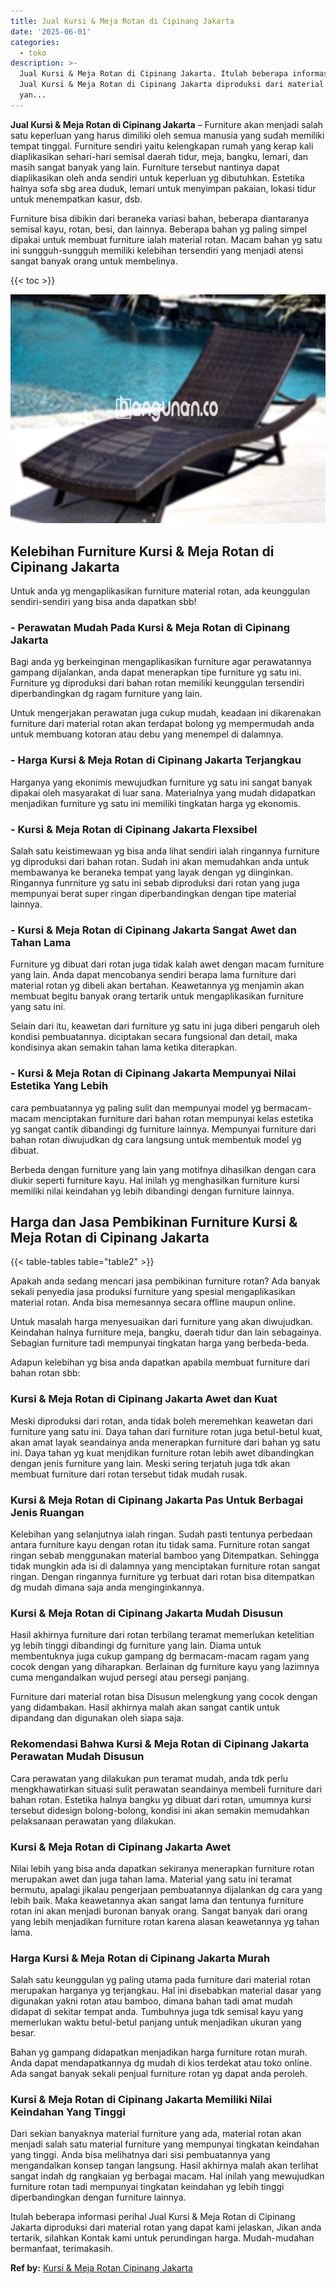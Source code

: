 ```yaml
---
title: Jual Kursi & Meja Rotan di Cipinang Jakarta
date: '2025-06-01'
categories:
  - toko
description: >-
  Jual Kursi & Meja Rotan di Cipinang Jakarta. Itulah beberapa informasi perihal
  Jual Kursi & Meja Rotan di Cipinang Jakarta diproduksi dari material rotan
  yan...
---
```


**Jual Kursi & Meja Rotan di Cipinang Jakarta** – Furniture akan menjadi salah satu keperluan yang harus dimiliki oleh semua manusia yang sudah memiliki tempat tinggal. Furniture sendiri yaitu kelengkapan rumah yang kerap kali diaplikasikan sehari-hari semisal daerah tidur, meja, bangku, lemari, dan masih sangat banyak yang lain. Furniture tersebut nantinya dapat diaplikasikan oleh anda sendiri untuk keperluan yg dibutuhkan. Estetika halnya sofa sbg area duduk, lemari untuk menyimpan pakaian, lokasi tidur untuk menempatkan kasur, dsb.

Furniture bisa dibikin dari beraneka variasi bahan, beberapa diantaranya semisal kayu, rotan, besi, dan lainnya. Beberapa bahan yg paling simpel dipakai untuk membuat furniture ialah material rotan. Macam bahan yg satu ini sungguh-sungguh memiliki kelebihan tersendiri yang menjadi atensi sangat banyak orang untuk membelinya.

{{< toc >}}

![Jual Kursi & Meja Rotan di Cipinang Jakarta](/images/kursi-meja-rotan-murah39.png)

## Kelebihan Furniture Kursi & Meja Rotan di Cipinang Jakarta

Untuk anda yg mengaplikasikan furniture material rotan, ada keunggulan sendiri-sendiri yang bisa anda dapatkan sbb!

### \- Perawatan Mudah Pada Kursi & Meja Rotan di Cipinang Jakarta

Bagi anda yg berkeinginan mengaplikasikan furniture agar perawatannya gampang dijalankan, anda dapat menerapkan tipe furniture yg satu ini. Furniture yg diproduksi dari bahan rotan memiliki keunggulan tersendiri diperbandingkan dg ragam furniture yang lain.

Untuk mengerjakan perawatan juga cukup mudah, keadaan ini dikarenakan furniture dari material rotan akan terdapat bolong yg mempermudah anda untuk membuang kotoran atau debu yang menempel di dalamnya.

### \- Harga Kursi & Meja Rotan di Cipinang Jakarta Terjangkau

Harganya yang ekonimis mewujudkan furniture yg satu ini sangat banyak dipakai oleh masyarakat di luar sana. Materialnya yang mudah didapatkan menjadikan furniture yg satu ini memiliki tingkatan harga yg ekonomis.

### \- Kursi & Meja Rotan di Cipinang Jakarta Flexsibel

Salah satu keistimewaan yg bisa anda lihat sendiri ialah ringannya furniture yg diproduksi dari bahan rotan. Sudah ini akan memudahkan anda untuk membawanya ke beraneka tempat yang layak dengan yg diinginkan. Ringannya funrniture yg satu ini sebab diproduksi dari rotan yang juga mempunyai berat super ringan diperbandingkan dengan tipe material lainnya.

### \- Kursi & Meja Rotan di Cipinang Jakarta Sangat Awet dan Tahan Lama

Furniture yg dibuat dari rotan juga tidak kalah awet dengan macam furniture yang lain. Anda dapat mencobanya sendiri berapa lama furniture dari material rotan yg dibeli akan bertahan. Keawetannya yg menjamin akan membuat begitu banyak orang tertarik untuk mengaplikasikan furniture yang satu ini.

Selain dari itu, keawetan dari furniture yg satu ini juga diberi pengaruh oleh kondisi pembuatannya. diciptakan secara fungsional dan detail, maka kondisinya akan semakin tahan lama ketika diterapkan.

### \- Kursi & Meja Rotan di Cipinang Jakarta Mempunyai Nilai Estetika Yang Lebih

cara pembuatannya yg paling sulit dan mempunyai model yg bermacam-macam menciptakan furniture dari bahan rotan mempunyai kelas estetika yg sangat cantik dibandingi dg furniture lainnya. Mempunyai furniture dari bahan rotan diwujudkan dg cara langsung untuk membentuk model yg dibuat.

Berbeda dengan furniture yang lain yang motifnya dihasilkan dengan cara diukir seperti furniture kayu. Hal inilah yg menghasilkan furniture kursi memiliki nilai keindahan yg lebih dibandingi dengan furniture lainnya.

## Harga dan Jasa Pembikinan Furniture Kursi & Meja Rotan di Cipinang Jakarta

{{< table-tables table="table2" >}}

Apakah anda sedang mencari jasa pembikinan furniture rotan? Ada banyak sekali penyedia jasa produksi furniture yang spesial mengaplikasikan material rotan. Anda bisa memesannya secara offline maupun online.

Untuk masalah harga menyesuaikan dari furniture yang akan diwujudkan. Keindahan halnya furniture meja, bangku, daerah tidur dan lain sebagainya. Sebagian furniture tadi mempunyai tingkatan harga yang berbeda-beda.

Adapun kelebihan yg bisa anda dapatkan apabila membuat furniture dari bahan rotan sbb:

### Kursi & Meja Rotan di Cipinang Jakarta Awet dan Kuat

Meski diproduksi dari rotan, anda tidak boleh meremehkan keawetan dari furniture yang satu ini. Daya tahan dari furniture rotan juga betul-betul kuat, akan amat layak seandainya anda menerapkan furniture dari bahan yg satu ini. Daya tahan yg kuat menjdikan furniture rotan lebih awet dibandingkan dengan jenis furniture yang lain. Meski sering terjatuh juga tdk akan membuat furniture dari rotan tersebut tidak mudah rusak.

### Kursi & Meja Rotan di Cipinang Jakarta Pas Untuk Berbagai Jenis Ruangan

Kelebihan yang selanjutnya ialah ringan. Sudah pasti tentunya perbedaan antara furniture kayu dengan rotan itu tidak sama. Furniture rotan sangat ringan sebab menggunakan material bamboo yang Ditempatkan. Sehingga tidak mungkin ada isi di dalamnya yang menciptakan furniture rotan sangat ringan. Dengan ringannya furniture yg terbuat dari rotan bisa ditempatkan dg mudah dimana saja anda menginginkannya.

### Kursi & Meja Rotan di Cipinang Jakarta Mudah Disusun

Hasil akhirnya furniture dari rotan terbilang teramat memerlukan ketelitian yg lebih tinggi dibandingi dg furniture yang lain. Diama untuk membentuknya juga cukup gampang dg bermacam-macam ragam yang cocok dengan yang diharapkan. Berlainan dg furniture kayu yang lazimnya cuma mengandalkan wujud persegi atau persegi panjang.

Furniture dari material rotan bisa Disusun melengkung yang cocok dengan yang didambakan. Hasil akhirnya malah akan sangat cantik untuk dipandang dan digunakan oleh siapa saja.

### Rekomendasi Bahwa Kursi & Meja Rotan di Cipinang Jakarta Perawatan Mudah Disusun

Cara perawatan yang dilakukan pun teramat mudah, anda tdk perlu mengkhawatirkan situasi sulit perawatan seandainya membeli furniture dari bahan rotan. Estetika halnya bangku yg dibuat dari rotan, umumnya kursi tersebut didesign bolong-bolong, kondisi ini akan semakin memudahkan pelaksanaan perawatan yang dilakukan.

### Kursi & Meja Rotan di Cipinang Jakarta Awet

Nilai lebih yang bisa anda dapatkan sekiranya menerapkan furniture rotan merupakan awet dan juga tahan lama. Material yang satu ini teramat bermutu, apalagi jikalau pengerjaan pembuatannya dijalankan dg cara yang lebih baik. Maka keawetannya akan sangat lama dan tentunya furniture rotan ini akan menjadi buronan banyak orang. Sangat banyak dari orang yang lebih menjadikan furniture rotan karena alasan keawetannya yg tahan lama.

### Harga Kursi & Meja Rotan di Cipinang Jakarta Murah

Salah satu keunggulan yg paling utama pada furniture dari material rotan merupakan harganya yg terjangkau. Hal ini disebabkan material dasar yang digunakan yakni rotan atau bamboo, dimana bahan tadi amat mudah didapat di sekitar tempat anda. Tumbuhnya juga tdk semisal kayu yang memerlukan waktu betul-betul panjang untuk menjadikan ukuran yang besar.

Bahan yg gampang didapatkan menjadikan harga furniture rotan murah. Anda dapat mendapatkannya dg mudah di kios terdekat atau toko online. Ada sangat banyak sekali penjual furniture rotan yg dapat anda peroleh.

### Kursi & Meja Rotan di Cipinang Jakarta Memiliki Nilai Keindahan Yang Tinggi

Dari sekian banyaknya material furniture yang ada, material rotan akan menjadi salah satu material furniture yang mempunyai tingkatan keindahan yang tinggi. Anda bisa melihatnya dari sisi pembuatannya yang mengandalkan konsep tangan langsung. Hasil akhirnya malah akan terlihat sangat indah dg rangkaian yg berbagai macam. Hal inilah yang mewujudkan furniture rotan tadi mempunyai tingkatan keindahan yg lebih tinggi diperbandingkan dengan furniture lainnya.

Itulah beberapa informasi perihal Jual Kursi & Meja Rotan di Cipinang Jakarta diproduksi dari material rotan yang dapat kami jelaskan, Jikan anda tertarik, silahkan Kontak kami untuk perundingan harga. Mudah-mudahan bermanfaat, terimakasih.

**Ref by:** [Kursi & Meja Rotan Cipinang Jakarta](https://id.wikipedia.org/wiki/Kursi)
